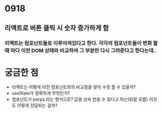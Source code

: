# 0918
## 리액트로 버튼 클릭 시 숫자 증가하게 함

### 리액트는 컴포넌트들로 이루어져있다고 한다. 각각의 컴포넌트들이 변화 할 때 마다 이전 DOM 상태와 비교하여 그 부분만 다시 그려준다고 한다는데..

# 궁금한 점
- 리액트는 어떻게 이전 컴포넌트와의 비교점을 찾아 수정 할 수 있을까?
- useState가 정확하게 무엇인가?
- 컴포넌트가 porps 라는 형식으로? 값을 상속 받을 수 있다고 하는데(잘 모름) 이것도 어떻게 전달되는 걸까?